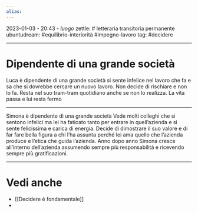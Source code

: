 ```yaml
---
alias: 
---
```

2023-01-03 - 20:43 - *luogo*
zettle: # letteraria transitoria permanente
ubuntudream: #equilibrio-interiorità #impegno-lavoro 
tag: #decidere

---
# Dipendente di una grande società
Luca è dipendente di una grande società
si sente infelice nel lavoro che fa e sa che si dovrebbe cercare un nuovo lavoro.
Non decide di rischiare e non lo fa. Resta nel suo tram-tram quotidiano anche se non lo realizza.
La vita passa e lui resta fermo


---
Simona è dipendente di una grande società
Vede molti colleghi che si sentono infelici ma lei ha faticato tanto per entrare in quell’azienda e si sente felicissima e carica di energia.
Decide di dimostrare il suo valore e di far fare bella figura a chi l’ha assunta perché lei ama quello che l’azienda produce e l’etica che guida l’azienda.
Anno dopo anno Simona cresce all’interno dell’azienda assumendo sempre più responsabilità e ricevendo sempre più gratificazioni.



---
# Vedi anche
- [[Decidere è fondamentale]]
- 